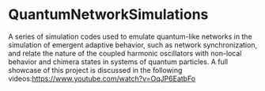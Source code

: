 # QuantumNetworkSimulations
A series of  simulation codes used to emulate quantum-like networks in the simulation of emergent adaptive behavior, such as network synchronization, and relate the nature of the coupled harmonic oscillators with non-local behavior and chimera states in systems of quantum particles. A full showcase of this project is discussed in the following videos:https://www.youtube.com/watch?v=OqJP6EatbFo
